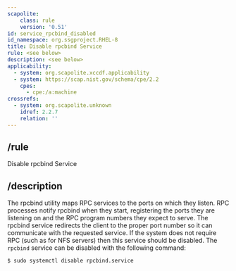 ```yaml
---
scapolite:
    class: rule
    version: '0.51'
id: service_rpcbind_disabled
id_namespace: org.ssgproject.RHEL-8
title: Disable rpcbind Service
rule: <see below>
description: <see below>
applicability:
  - system: org.scapolite.xccdf.applicability
  - system: https://scap.nist.gov/schema/cpe/2.2
    cpes:
      - cpe:/a:machine
crossrefs:
  - system: org.scapolite.unknown
    idref: 2.2.7
    relation: ''
---
```



## /rule

Disable rpcbind Service

## /description

The
rpcbind utility maps RPC services to the ports on which they listen. RPC
processes notify rpcbind when they start, registering the ports they are
listening on and the RPC program numbers they expect to serve. The
rpcbind service redirects the client to the proper port number so it can
communicate with the requested service. If the system does not require
RPC (such as for NFS servers) then this service should be disabled. The
`rpcbind` service can be disabled with the following command:

``` 
$ sudo systemctl disable rpcbind.service
```
